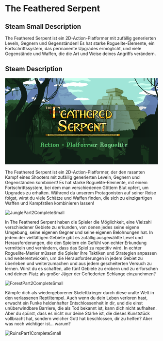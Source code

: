 # The Feathered Serpent

## Steam Small Description

The Feathered Serpent ist ein 2D-Action-Platformer mit zufällig generierten Leveln, Gegnern und Gegenständen! Es hat starke Roguelite-Elemente, ein Fortschrittssystem, das permanente Upgrades ermöglicht, und viele Gegenstände und Waffen, die die Art und Weise deines Angriffs verändern.

## Steam Description

![Title The Feathered Serpent](./assets/Title.png)

The Feathered Serpent ist ein 2D-Action-Platformer, der den rasanten Kampf eines Shooters mit zufällig generierten Leveln, Gegnern und Gegenständen kombiniert! Es hat starke Roguelite-Elemente, mit einem Fortschrittssystem, bei dem man verschiedenen Göttern Blut opfert, um Upgrades zu erhalten. Während du unserem Protagonisten auf seiner Reise folgst, wirst du viele Schätze und Waffen finden, die sich zu einzigartigen Waffen und Kampfstilen kombinieren lassen!

![JunglePart2CompleteSmall](./assets/JunglePart2CompleteSmall.gif)

In The Feathered Serpent haben die Spieler die Möglichkeit, eine Vielzahl verschiedener Gebiete zu erkunden, von denen jedes seine eigene Umgebung, seine eigenen Gegner und seine eigenen Belohnungen hat. In jedem der vielfältigen Gebiete gibt es zufällig ausgewählte Level und Herausforderungen, die den Spielern ein Gefühl von echter Erkundung vermitteln und verhindern, dass das Spiel zu repetitiv wird. In echter Roguelite-Manier müssen die Spieler ihre Taktiken und Strategien anpassen und weiterentwickeln, um die Herausforderungen in jedem Gebiet zu überleben und weiterzumachen und aus jedem gescheiterten Versuch zu lernen. Wirst du es schaffen, alle fünf Gebiete zu erobern und zu erforschen und deinen Platz als großer Jäger der Gefiederten Schlange einzunehmen?

![ForestPart2CompleteSmall](./assets/ForestPart2CompleteSmall.gif)

Kämpfe dich als wiedergeborener Skelettkrieger durch diese uralte Welt in den verlassenen Reptiltempel. Auch wenn du dein Leben verloren hast, erwacht ein Funke heldenhafter Entschlossenheit in dir, und die einst unüberwindbare Barriere, die als Tod bekannt ist, kann dich nicht aufhalten. Aber du spürst, dass es nicht nur deine Stärke ist, die dieses Kunststück vollbracht hat, sondern welcher Gott hat beschlossen, dir zu helfen? Aber was noch wichtiger ist... warum?

![RuinsPart1CompleteSmall](./assets/RuinsPart1CompleteSmall.gif)